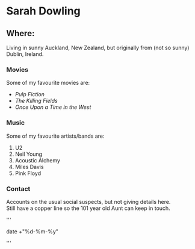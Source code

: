 # Sarah Dowling

##  Where:

Living in sunny Auckland, New Zealand, but originally from (not so sunny) Dublin, Ireland.


###  Movies

Some of my favourite movies are:

- *Pulp Fiction*
- *The Killing Fields*
- *Once Upon a Time in the West*


###  Music

Some of my favourite artists/bands are:

1.  U2
2.  Neil Young
3.  Acoustic Alchemy
4.  Miles Davis
5.  Pink Floyd


###  Contact

Accounts on the usual social suspects, but not giving details here.  
Still have a copper line so the 101 year old Aunt can keep in touch.

'''

date +"%d-%m-%y"

'''
